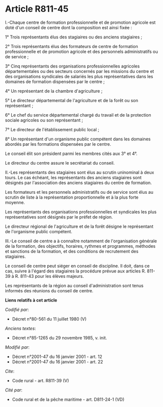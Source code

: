 # Article R811-45

I.-Chaque centre de formation professionnelle et de promotion agricole est doté d'un conseil de centre dont la composition
est ainsi fixée : 

1° Trois représentants élus des stagiaires ou des anciens stagiaires ; 

2° Trois représentants élus des formateurs de centre de formation professionnelle et de promotion agricole et des personnels
administratifs ou de service ; 

3° Cinq représentants des organisations professionnelles agricoles départementales ou des secteurs concernés par les missions
du centre et des organisations syndicales de salariés les plus représentatives dans les domaines de formation dispensées par
le centre ; 

4° Un représentant de la chambre d'agriculture ; 

5° Le directeur départemental de l'agriculture et de la forêt ou son représentant ; 

6° Le chef du service départemental chargé du travail et de la protection sociale agricoles ou son représentant ; 

7° Le directeur de l'établissement public local ; 

8° Un représentant d'un organisme public compétent dans les domaines abordés par les formations dispensées par le centre. 

Le conseil élit son président parmi les membres cités aux 3° et 4°. 

Le directeur du centre assure le secrétariat du conseil. 

II.-Les représentants des stagiaires sont élus au scrutin uninominal à deux tours. Le cas échéant, les représentants des
anciens stagiaires sont désignés par l'association des anciens stagiaires du centre de formation. 

Les formateurs et les personnels administratifs ou de service sont élus au scrutin de liste à la représentation
proportionnelle et à la plus forte moyenne. 

Les représentants des organisations professionnelles et syndicales les plus représentatives sont désignés par le préfet de
région. 

Le directeur régional de l'agriculture et de la forêt désigne le représentant de l'organisme public compétent. 

III.-Le conseil de centre a à connaître notamment de l'organisation générale de la formation, des objectifs, horaires,
rythmes et programmes, méthodes et sanctions de la formation, et des conditions de recrutement des stagiaires. 

Le conseil de centre peut siéger en conseil de discipline. Il doit, dans ce cas, suivre à l'égard des stagiaires la procédure
prévue aux articles R. 811-39 à R. 811-43 pour les élèves majeurs. 

Les représentants de la région au conseil d'administration sont tenus informés des réunions du conseil de centre.

**Liens relatifs à cet article**

_Codifié par_:

  - Décret n°80-561 du 11 juillet 1980 (V)

_Anciens textes_:

  - Décret n°85-1265 du 29 novembre 1985, v. init.

_Modifié par_:

  - Décret n°2001-47 du 16 janvier 2001 - art. 12
  - Décret n°2001-47 du 16 janvier 2001 - art. 22

_Cite_:

  - Code rural - art. R811-39 (V)

_Cité par_:

  - Code rural et de la pêche maritime - art. D811-24-1 (VD)
